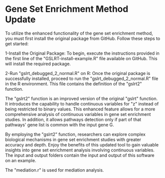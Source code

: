 # Gene Set Enrichment Method Update

To utilize the enhanced functionality of the gene set enrichment method, you must first install the original package from GitHub. Follow these steps to get started:

1-Install the Original Package:
To begin, execute the instructions provided in the first line of the "GSLRT-install-example.R" file available on GitHub. This will install the required package.

2-Run "gslrt_debugged_2_normal.R" on R:
Once the original package is successfully installed, proceed to run the "gslrt_debugged_2_normal.R" file in the R environment. This file contains the definition of the "gslrt2" function.

The "gslrt2" function is an improved version of the original "gslrt" function. It introduces the capability to handle continuous variables for "z" instead of being restricted to binary values. This enhanced feature allows for a more comprehensive analysis of continuous variables in gene set enrichment studies. In addition, it allows pathways detection only if part of that pathways' gene list is common with the input gene G.

By employing the "gslrt2" function, researchers can explore complex biological mechanisms in gene set enrichment studies with greater accuracy and depth. Enjoy the benefits of this updated tool to gain valuable insights into gene set enrichment analysis involving continuous variables.
The input and output folders contain the input and output of this software on an example.

The "mediation.r" is used for mediation analysis.  
